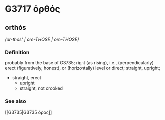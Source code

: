 # G3717 ὀρθός

## orthós

_(or-thos' | ore-THOSE | ore-THOSE)_

### Definition

probably from the base of G3735; right (as rising), i.e., (perpendicularly) erect (figuratively, honest), or (horizontally) level or direct; straight, upright; 

- straight, erect
  - upright
  - straight, not crooked

### See also

[[G3735|G3735 ὄρος]]
